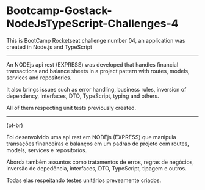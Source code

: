 # Bootcamp-Gostack-NodeJsTypeScript-Challenges-4
 This is BootCamp Rocketseat challenge number 04, an application was created in Node.js and TypeScript

***

An NODEjs api rest (EXPRESS) was developed that handles financial transactions and balance sheets in a project pattern with routes, models, services and repositories.

It also brings issues such as error handling, business rules, inversion of dependency, interfaces, DTO, TypeScript, typing and others.

All of them respecting unit tests previously created.

***

(pt-br)

Foi desenvolvido uma api rest em NODEjs (EXPRESS) que manipula transações financeiras e balanços em um padrao de projeto com routes, models, services e repositorios.

Aborda também assuntos como tratamentos de erros, regras de negócios, inversão de depedência, interfaces, DTO, TypeScript, tipagem e outros.

Todas elas respeitando testes unitários preveamente criados.
